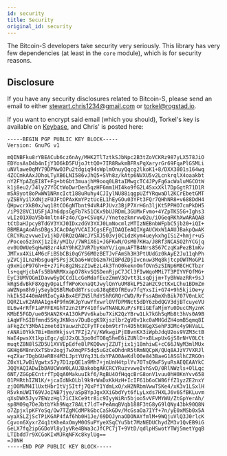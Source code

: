 ```yaml
---
id: security
title: Security
original_id: security
---
```


The Bitcoin-S developers take security very seriously. This library has
very few dependencies (at least in the `core` module), which is for
security reasons.

## Disclosure

If you have any security disclosures related to Bitcoin-S, please send an
email to either [stewart.chris1234@gmail.com](mailto:stewart.chris1234@gmail.com?subject=Bitcoin-S%20Security%20Disclosure)
or [torkel@rogstad.io](mailto:torkel@rogstad.io?subject=Bitcoin-S%20Security%20Disclosure).

If you want to encrypt said email (which you should), Torkel's key is available on [Keybase](https://keybase.io/torkelrogstad/pgp_keys.asc?fingerprint=c5dc349be6daa834ad9d59d712beee5312accec4), and Chris' is posted here:

```
-----BEGIN PGP PUBLIC KEY BLOCK-----
Version: GnuPG v1

mQINBFku8rYBEACub6cz6nAy/MHK2TlTztkSJbNpc2B3tZoVCKRz987yLX578JiO
EDYosAsD4b4nIjY1O6kD5FUjoJttQO+7IR8RwkmBFRsPqXaryrGr69FqaPlGSMLi
uNVlawe0qMY79DPNw03Pu2tdgiq94sWplmOnuyQqcg2lkoK1+8/DXX3801s164wq
4ZCCmkAAxJDhoLTyXB6LNI586vJhQ5+SVh8z/kAtp6NVXU5v2LcnkrqlX4oaakbt
nY2FYpAZgEI8T+Fg+btGbt3muajhM9ooq0LBtaIMwgcTC4JPyFg6acWaluMGCOtW
k1j8eu2/J4ly27YGCtWoDwrDen5qzHF6mm1HI4ko9fG2L4SxxXkl7DpGgtR71D1R
mSA9yot8oPwWW1NRncIct188uRuhy4CJIylNU88iqgpUZfYRqwaDl2KCrEbetGMT
yZSBVyilXdNjzFUJFtOPAxKmYPztUcEL1hEyGOu03YFt3FQr7QHhNR8+v688DdH4
QHpwcrXkB0x/wq18tCO6gNTbnt94VR4PJUvz3BjP7XrHGn3ljKt5PPHO7cmPkDH5
/iP928VC1U5FjAJh6dpsGgFb7k51CKx9bUJRDmL3GUMxFvmo+4YZpTKS5G+Ighs3
vLIzO1X0aV5b4mltn4Fz4o/Cp+CSVqK//YnetezkmrvwQ2u/iOGeqRKhXwARAQAB
tCtDaHJpcyBTdGV3YXJ0IDxzdGV3YXJ0LmNocmlzMTIzNEBnbWFpbC5jb20+iQI+
BBMBAgAoAhsDBgsJCAcDAgYVCAIJCgsEFgIDAQIeAQIXgAUCWxW1AAUJBakpQwAK
CRCYRuzvvweIvijkD/0RQzQAWcJY5XJ503vj0CidzKym4ueykxhgISiZ+hmjr+u5
/Poceo5z3nXj1zI8/yMIb//7WRiX61+JGFKwN/OsM07KHa/J8Rf3NCASO2hYCGjq
ev0UOWUeSqHwN8zr4kAY9hKZJVR7byKmYV/iqmuAFTB4Nrs8567CzqKaPezB1mKv
JMTxx4XiL4M6cFiBSbCBi0qGYS6M0zBETJvFAmSh3H3PtUUdGz0kAyE2Ju11qhPh
yZVCjILnzHbsguqPSPsj3Cba6+WcbGzm7HIBPdZDjIvcnuw3Mq8kjtcpOWTMoGP1
q9xHioP97Gh+E+z7iFo8g2NszZ1wEzL4k3TnO0keknOmfOVn5zSINp6M8CHCTbzr
ls+qqHjcbAfs5BbNRMXxapO78kvSQSDenRjpC7JCl3FIwWqoMMi7T3PIYVFQfMG+
EyC3UMVOGmIDavw6yDCCdILcGeMdafEuzZmmV3Qvtt3LsqQjjm+TyBhWazRR+9sJ
kRgSdvBkF8XgqyOpaLffWPoKxnaQtJwylQnYuUM8kLP52aH2C9ctKxLChu1BDmZm
aWZNpm8h9jySeybQSBlMeDd8TrscuGJ8qBEOfREuv7fqYxsIi+G74+9h5kjiOe+y
hkIkSI440mAHRIoCyAkBx4EFZN5lRdYShRGRQrCWD/RrFssABmXhBik707V0nLkC
DQRZLvK2ARAA1gn4P9fm9KJpYuwYfxwrl0VfDPMNct5dDY6zbdQGV3djBTcuyeVU
EL6w4rRfF1aPFFEXGhT2zn2tPY410fswTNANLKuP/sFEiGEfaMjmYu0DucCMyznK
KMbE5FGD/ue0SHAN2K+A13OkPVv6kabu7XiK2QzYBrw1Lk7kGhSqMb8t3hVs0A9B
iAqWFhSIBfmnd5SKyJKNksv7DuBcgK9Xjszlbr2gV0v1kc0aMHGdZH4omB5qmq8I
aFkgZcY3MbA1zmetd1YauwzhZCFyTFcebm9trTn4D5htHGgXSehP3DMc4y9HVaLL
rANAi0Ykk7Bi+BmYHkjsvt7FZj2/V/KWkwgiPjEBvnKX3iWpbJdqU2os9VZM3ctB
WaE4pwsXt1kpiEgc/qUJ2xQL3po0dTO8q5heE6iZUNlD+xBLwpUxGjS8rN+V0LCt
muqtZ8N8lSZD5U1XVVEpEdfe8lPKQ0wvjZZUTjix1j18mhiwE+cC66JNyM3mlMUx
GKHg6M8nnXxTSbv2ogj7wXmqPF5dq5uGzCeDhdnR5tRmNQCpW/QUq8AJzV7VXRJl
+qZXar7DgbGUeRBY4M3LJptYUYqJ3LdxYPAO0AeKdlO0e843BaeG1ASGlhCZRGOn
Z0xYL7wBiVgwtx57y7D1zpQE1a9Mh7+jnUnH4tplYv70TsQ9wF5yuRsAEQEAAYkC
JQQYAQIADwIbDAUCWxW0LAUJBakobgAKCRCYRuzvvweIvhSvD/0RlNWzls+OlLqc
6NT/ZGGpECntrfTpQqA0MakuuIkf6/RgBU4OfHqqcBrG8onV1vuu0hH0KnYvv658
01PHRthIZN1K/+jcaIdNkOLbl9k9rWaDxKkHzH+IcIF61b6oCW86ffZ1yzZE2nxY
zjO0MVM4IlUxtHbrItVj5Itfj7QxPf1YdmLxO/xH2NRbmVwwTSKe4/xK3v1LSxlH
R5vknUWIT69VJoINB7jye/aSpBYpJgxXXiGbdYyt6fLyLxds7HXLJ6v6SfBKLuvm
qXsDWX5Jyv7EWzzHgl7iCIkCe9tr8ic9IyyWiRn5bjoo5vVFVMYWU/ZtGpYerAh/
sp8M09q7OeJbtbYkh9Nqz78ALt7ldT+PeAmqBVqb188F3tG8yG9lQNy43bk90Q8N
o7ZpjxlpKFYoSq/Ow7TZgMCdMPkGbcCaSkGDv/McGsaOa7IYf+7n/yE0xMSb0x5A
wyaXSLZjScTPiKGAP4fAf6hb0H1Je/69DOJynaODONAYfmlM+9WQjuVlQ3J0rlcK
Cgvon6XyxrZ4q1tKheAxOmyM0OSuPYyeXSqCYu5bt7MzNEDUChydZM3v1QvEB9iG
6eLX7fq2ipGGDoVl8y1yVRe4BWa3cJfCPC7jT+9VtD/qdlpHSwotYTWj5metYgqB
LTIbdd7r9XCGoKIxMJRqNFXc8kylUg==
=J0NH
-----END PGP PUBLIC KEY BLOCK-----
```

